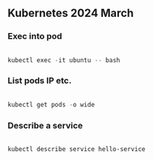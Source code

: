 ## Kubernetes 2024 March


### Exec into pod

```powershell

kubectl exec -it ubuntu -- bash

```


### List pods IP etc.

```powershell

kubectl get pods -o wide

```

### Describe a service 

```powershell

kubectl describe service hello-service

```